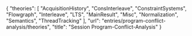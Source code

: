{
    "theories": [
        "AcquisitionHistory",
        "ConsInterleave",
        "ConstraintSystems",
        "Flowgraph",
        "Interleave",
        "LTS",
        "MainResult",
        "Misc",
        "Normalization",
        "Semantics",
        "ThreadTracking"
    ],
    "url": "entries/program-conflict-analysis/theories",
    "title": "Session Program-Conflict-Analysis"
}